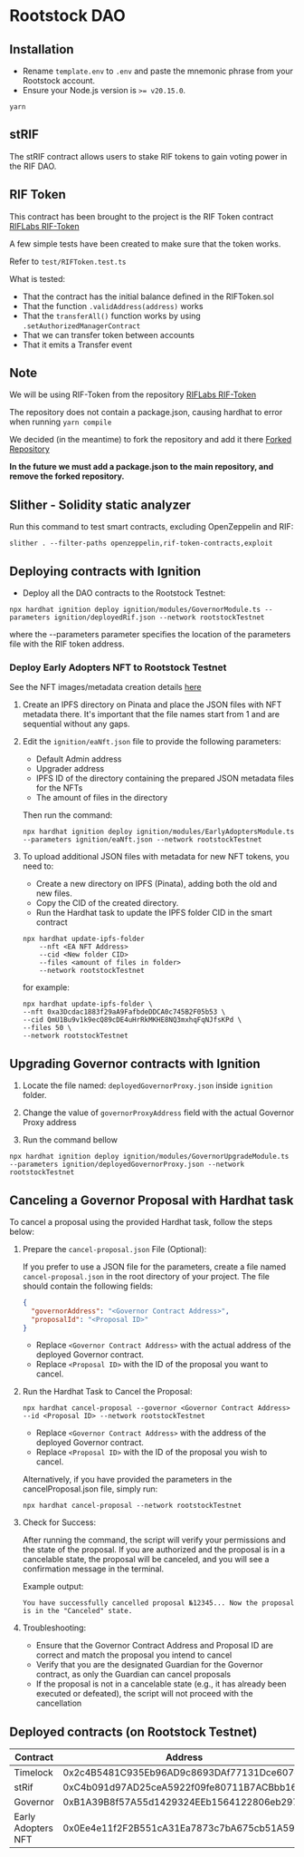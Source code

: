 # Rootstock DAO

## Installation

- Rename `template.env` to `.env` and paste the mnemonic phrase from your Rootstock account.
- Ensure your Node.js version is `>= v20.15.0`.

```shell
yarn
```

## stRIF

The stRIF contract allows users to stake RIF tokens to gain voting power in the RIF DAO.

## RIF Token

This contract has been brought to the project is the RIF Token contract [RIFLabs RIF-Token](https://github.com/riflabs/RIF-Token)

A few simple tests have been created to make sure that the token works.

Refer to `test/RIFToken.test.ts`

What is tested:

- That the contract has the initial balance defined in the RIFToken.sol
- That the function `.validAddress(address)` works
- That the `transferAll()` function works by using `.setAuthorizedManagerContract`
- That we can transfer token between accounts
- That it emits a Transfer event

## Note

We will be using RIF-Token from the repository [RIFLabs RIF-Token](https://github.com/riflabs/RIF-Token)

The repository does not contain a package.json, causing hardhat to error when running `yarn compile`

We decided (in the meantime) to fork the repository and add it there [Forked Repository](https://github.com/Freshenext/RIF-Token)

**In the future we must add a package.json to the main repository, and remove the forked repository.**

## Slither - Solidity static analyzer

Run this command to test smart contracts, excluding OpenZeppelin and RIF:

```shell
slither . --filter-paths openzeppelin,rif-token-contracts,exploit
```

## Deploying contracts with Ignition

- Deploy all the DAO contracts to the Rootstock Testnet:

```shell
npx hardhat ignition deploy ignition/modules/GovernorModule.ts --parameters ignition/deployedRif.json --network rootstockTestnet
```

where the --parameters parameter specifies the location of the parameters file with the RIF token address.

### Deploy Early Adopters NFT to Rootstock Testnet

See the NFT images/metadata creation details [here](./nft/README.md)

1. Create an IPFS directory on Pinata and place the JSON files with NFT metadata there. It's important that the file names start from 1 and are sequential without any gaps.

2. Edit the `ignition/eaNft.json` file to provide the following parameters:

   - Default Admin address
   - Upgrader address
   - IPFS ID of the directory containing the prepared JSON metadata files for the NFTs
   - The amount of files in the directory

   Then run the command:

   ```shell
   npx hardhat ignition deploy ignition/modules/EarlyAdoptersModule.ts --parameters ignition/eaNft.json --network rootstockTestnet
   ```

3. To upload additional JSON files with metadata for new NFT tokens, you need to:

   - Create a new directory on IPFS (Pinata), adding both the old and new files.
   - Copy the CID of the created directory.
   - Run the Hardhat task to update the IPFS folder CID in the smart contract

   ```shell
   npx hardhat update-ipfs-folder
       --nft <EA NFT Address>
       --cid <New folder CID>
       --files <amount of files in folder>
       --network rootstockTestnet
   ```

   for example:

   ```shell
   npx hardhat update-ipfs-folder \
   --nft 0xa3Dcdac1883f29aA9FafbdeDDCA0c745B2F05b53 \
   --cid QmU1Bu9v1k9ecQ89cDE4uHrRkMKHE8NQ3mxhqFqNJfsKPd \
   --files 50 \
   --network rootstockTestnet
   ```

## Upgrading Governor contracts with Ignition

1. Locate the file named: `deployedGovernorProxy.json` inside `ignition` folder.

2. Change the value of `governorProxyAddress` field with the actual Governor Proxy address

3. Run the command bellow

```shell
npx hardhat ignition deploy ignition/modules/GovernorUpgradeModule.ts --parameters ignition/deployedGovernorProxy.json --network rootstockTestnet
```

## Canceling a Governor Proposal with Hardhat task

To cancel a proposal using the provided Hardhat task, follow the steps below:

1. Prepare the `cancel-proposal.json` File (Optional):

   If you prefer to use a JSON file for the parameters, create a file named `cancel-proposal.json` in the root directory of your project. The file should contain the following fields:

    ```json
    {
      "governorAddress": "<Governor Contract Address>",
      "proposalId": "<Proposal ID>"
    }
    ```

    - Replace `<Governor Contract Address>` with the actual address of the deployed Governor contract.
    - Replace `<Proposal ID>` with the ID of the proposal you want to cancel.

2. Run the Hardhat Task to Cancel the Proposal:

    ```shell
    npx hardhat cancel-proposal --governor <Governor Contract Address> --id <Proposal ID> --network rootstockTestnet
    ```

    - Replace `<Governor Contract Address>` with the address of the deployed Governor contract.
    - Replace `<Proposal ID>` with the ID of the proposal you wish to cancel.

    Alternatively, if you have provided the parameters in the cancelProposal.json file, simply run:

    ```shell
    npx hardhat cancel-proposal --network rootstockTestnet
    ```

3. Check for Success:

    After running the command, the script will verify your permissions and the state of the proposal. If you are authorized and the proposal is in a cancelable state, the proposal will be canceled, and you will see a confirmation message in the terminal.

    Example output:

    ```shell
    You have successfully cancelled proposal №12345... Now the proposal is in the "Canceled" state.
    ```

4. Troubleshooting:

   - Ensure that the Governor Contract Address and Proposal ID are correct and match the proposal you intend to cancel
   - Verify that you are the designated Guardian for the Governor contract, as only the Guardian can cancel proposals
   - If the proposal is not in a cancelable state (e.g., it has already been executed or defeated), the script will not proceed with the cancellation

## Deployed contracts (on Rootstock Testnet)

| Contract              | Address                                      |
|-----------------------|----------------------------------------------|
| Timelock              | 0x2c4B5481C935Eb96AD9c8693DAf77131Dce607d9   |
| stRif                 | 0xC4b091d97AD25ceA5922f09fe80711B7ACBbb16f   |
| Governor              | 0xB1A39B8f57A55d1429324EEb1564122806eb297F   |
| Early Adopters NFT    | 0x0Ee4e11f2F2B551cA31Ea7873c7bA675cb51A59d   |
